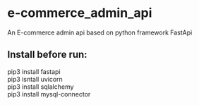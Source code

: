 # e-commerce_admin_api
An E-commerce admin api based on python framework FastApi


## **Install before run:**
pip3 install fastapi\
pip3 isntall uvicorn\
pip3 install sqlalchemy\
pip3 install mysql-connector  

